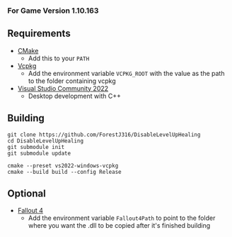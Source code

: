 ### For Game Version 1.10.163
## Requirements
* [CMake](https://cmake.org/)
	* Add this to your `PATH`
* [Vcpkg](https://github.com/microsoft/vcpkg)
	* Add the environment variable `VCPKG_ROOT` with the value as the path to the folder containing vcpkg
* [Visual Studio Community 2022](https://visualstudio.microsoft.com/)
	* Desktop development with C++

## Building
```
git clone https://github.com/ForestJ316/DisableLevelUpHealing
cd DisableLevelUpHealing
git submodule init
git submodule update

cmake --preset vs2022-windows-vcpkg
cmake --build build --config Release
```

## Optional
* [Fallout 4](https://store.steampowered.com/app/377160)
	* Add the environment variable `Fallout4Path` to point to the folder where you want the .dll to be copied after it's finished building
